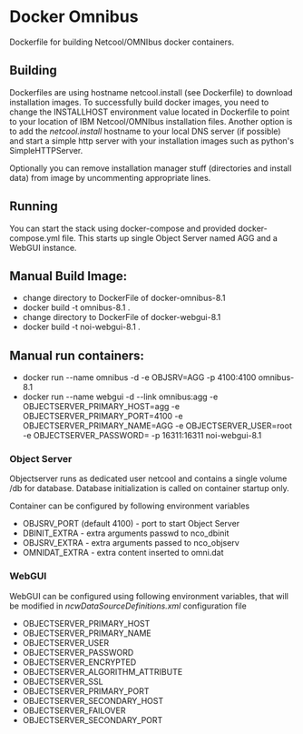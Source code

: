 # Docker Omnibus

Dockerfile for building Netcool/OMNIbus docker containers.

## Building 

Dockerfiles are using hostname netcool.install (see Dockerfile) to download installation images. To successfully build docker images, you need to change the INSTALLHOST environment value located in Dockerfile to point to your location of IBM Netcool/OMNIbus installation files. Another option is to add the _netcool.install_ hostname to your local DNS server (if possible) and start a simple http server with your installation images such as python's SimpleHTTPServer.

Optionally you can remove installation manager stuff (directories and install data) from image by uncommenting appropriate lines.

## Running

You can start the stack using docker-compose and provided docker-compose.yml file. This starts up single Object Server named AGG and a WebGUI instance.

## Manual Build Image:
  * change directory to DockerFile of docker-omnibus-8.1
  * docker build -t omnibus-8.1 .
  * change directory to DockerFile of docker-webgui-8.1
  * docker build -t noi-webgui-8.1 .

## Manual run containers:
  * docker run --name omnibus -d -e OBJSRV=AGG -p 4100:4100 omnibus-8.1
  * docker run --name webgui -d --link omnibus:agg -e OBJECTSERVER_PRIMARY_HOST=agg -e OBJECTSERVER_PRIMARY_PORT=4100 -e OBJECTSERVER_PRIMARY_NAME=AGG -e OBJECTSERVER_USER=root -e OBJECTSERVER_PASSWORD= -p 16311:16311 noi-webgui-8.1

### Object Server
Objectserver runs as dedicated user netcool and contains a single volume /db for database. Database initialization is called on container startup only.

Container can be configured by following environment variables
  * OBJSRV\_PORT (default 4100) - port to start Object Server
  * DBINIT\_EXTRA - extra arguments passwd to nco\_dbinit
  * OBJSRV\_EXTRA - extra arguments passed to nco\_objserv
  * OMNIDAT\_EXTRA - extra content inserted to omni.dat

### WebGUI

WebGUI can be configured using following environment variables, that will be modified in *ncwDataSourceDefinitions.xml* configuration file

  * OBJECTSERVER\_PRIMARY\_HOST 
  * OBJECTSERVER\_PRIMARY\_NAME 
  * OBJECTSERVER\_USER 
  * OBJECTSERVER\_PASSWORD 
  * OBJECTSERVER\_ENCRYPTED 
  * OBJECTSERVER\_ALGORITHM\_ATTRIBUTE 
  * OBJECTSERVER\_SSL 
  * OBJECTSERVER\_PRIMARY\_PORT 
  * OBJECTSERVER\_SECONDARY\_HOST 
  * OBJECTSERVER\_FAILOVER 
  * OBJECTSERVER\_SECONDARY\_PORT



